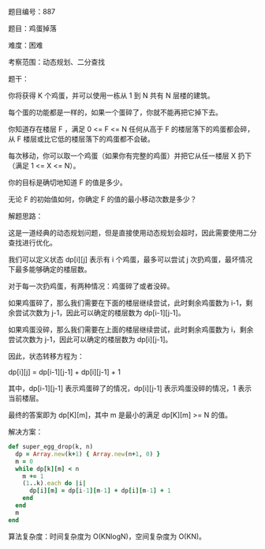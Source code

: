 题目编号：887

题目：鸡蛋掉落

难度：困难

考察范围：动态规划、二分查找

题干：

你将获得 K 个鸡蛋，并可以使用一栋从 1 到 N 共有 N 层楼的建筑。

每个蛋的功能都是一样的，如果一个蛋碎了，你就不能再把它掉下去。

你知道存在楼层 F ，满足 0 <= F <= N 任何从高于 F 的楼层落下的鸡蛋都会碎，从 F 楼层或比它低的楼层落下的鸡蛋都不会破。

每次移动，你可以取一个鸡蛋（如果你有完整的鸡蛋）并把它从任一楼层 X 扔下（满足 1 <= X <= N）。

你的目标是确切地知道 F 的值是多少。

无论 F 的初始值如何，你确定 F 的值的最小移动次数是多少？

解题思路：

这是一道经典的动态规划问题，但是直接使用动态规划会超时，因此需要使用二分查找进行优化。

我们可以定义状态 dp[i][j] 表示有 i 个鸡蛋，最多可以尝试 j 次扔鸡蛋，最坏情况下最多能够确定的楼层数。

对于每一次扔鸡蛋，有两种情况：鸡蛋碎了或者没碎。

如果鸡蛋碎了，那么我们需要在下面的楼层继续尝试，此时剩余鸡蛋数为 i-1，剩余尝试次数为 j-1，因此可以确定的楼层数为 dp[i-1][j-1]。

如果鸡蛋没碎，那么我们需要在上面的楼层继续尝试，此时剩余鸡蛋数为 i，剩余尝试次数为 j-1，因此可以确定的楼层数为 dp[i][j-1]。

因此，状态转移方程为：

dp[i][j] = dp[i-1][j-1] + dp[i][j-1] + 1

其中，dp[i-1][j-1] 表示鸡蛋碎了的情况，dp[i][j-1] 表示鸡蛋没碎的情况，1 表示当前楼层。

最终的答案即为 dp[K][m]，其中 m 是最小的满足 dp[K][m] >= N 的值。

解决方案：

```ruby
def super_egg_drop(k, n)
  dp = Array.new(k+1) { Array.new(n+1, 0) }
  m = 0
  while dp[k][m] < n
    m += 1
    (1..k).each do |i|
      dp[i][m] = dp[i-1][m-1] + dp[i][m-1] + 1
    end
  end
  m
end
```

算法复杂度：时间复杂度为 O(KNlogN)，空间复杂度为 O(KN)。